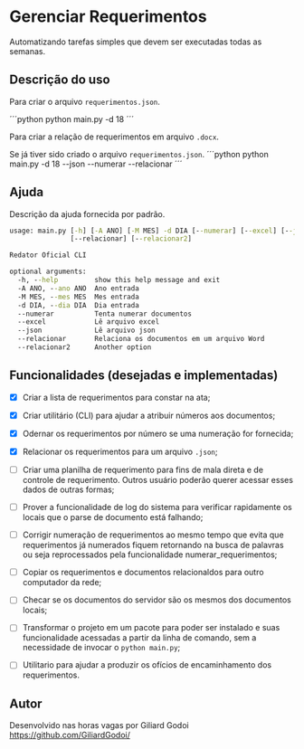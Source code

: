 # Gerenciar Requerimentos

Automatizando tarefas simples que devem ser executadas todas as semanas.

## Descrição do uso

Para criar o arquivo `requerimentos.json`.

´´´python
python main.py -d 18
´´´

Para criar a relação de requerimentos em arquivo `.docx`.

Se já tiver sido criado o arquivo `requerimentos.json`.
´´´python
python main.py -d 18 --json --numerar --relacionar
´´´

## Ajuda

Descrição da ajuda fornecida por padrão.

```cmd
usage: main.py [-h] [-A ANO] [-M MES] -d DIA [--numerar] [--excel] [--json]
               [--relacionar] [--relacionar2]

Redator Oficial CLI

optional arguments:
  -h, --help         show this help message and exit
  -A ANO, --ano ANO  Ano entrada
  -M MES, --mes MES  Mes entrada
  -d DIA, --dia DIA  Dia entrada
  --numerar          Tenta numerar documentos
  --excel            Lê arquivo excel
  --json             Lê arquivo json
  --relacionar       Relaciona os documentos em um arquivo Word
  --relacionar2      Another option
```

## Funcionalidades (desejadas e implementadas)

- [x] Criar a lista de requerimentos para constar na ata;

- [x] Criar utilitário (CLI) para ajudar a atribuir números aos documentos;

- [x] Odernar os requerimentos por número se uma numeração for fornecida;

- [x] Relacionar os requerimentos para um arquivo `.json`;

- [ ] Criar uma planilha de requerimento para fins de mala direta e de controle de requerimento. Outros usuário poderão querer acessar esses dados de outras formas;

- [ ] Prover a funcionalidade de log do sistema para verificar rapidamente os locais que o parse de documento está falhando;

- [ ] Corrigir numeração de requerimentos ao mesmo tempo que evita que requerimentos já numerados fiquem retornando na busca de palavras ou seja reprocessados pela funcionalidade numerar_requerimentos;

- [ ] Copiar os requerimentos e documentos relacionaldos para outro computador da rede;

- [ ] Checar se os documentos do servidor são os mesmos dos documentos locais;

- [ ] Transformar o projeto em um pacote para poder ser instalado e suas funcionalidade acessadas a partir da linha de comando, sem a necessidade de invocar o ```python main.py```;

- [ ] Utilitario para ajudar a produzir os ofícios de encaminhamento dos requerimentos.

## Autor

Desenvolvido nas horas vagas por Giliard Godoi <https://github.com/GiliardGodoi/>

